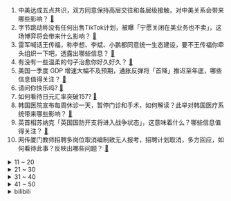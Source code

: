 1. 中美达成五点共识，双方同意保持高层交往和各层级接触，对中美关系会带来哪些影响？ [:link:](https://www.zhihu.com/question/654194268)
2. 字节跳动称没有任何出售TikTok计划，被曝「宁愿关闭在美业务也不卖」，这场博弈将会带来什么影响？ [:link:](https://www.zhihu.com/question/654182954)
3. 雷军喊话王传福，称李想、李斌、小鹏都同意统一生态建设，要不王传福你牵头组织一下吧，透露出哪些信息？ [:link:](https://www.zhihu.com/question/654176348)
4. 有没有一些温柔的句子治愈你好久好久？ [:link:](https://www.zhihu.com/question/654150905)
5. 美国一季度 GDP 增速大幅不及预期，通胀反弹将「首降」推迟至年底，哪些信息值得关注？ [:link:](https://www.zhihu.com/question/654104941)
6. 请问你快乐吗? [:link:](https://www.zhihu.com/question/652392221)
7. 如何看待日元汇率突破157? [:link:](https://www.zhihu.com/question/654193303)
8. 韩国医院宣布每周休诊一天，暂停门诊和手术，如何解读？此举对韩国医疗系统带来哪些影响？ [:link:](https://www.zhihu.com/question/654162550)
9. 英首相苏纳克「英国国防开支将进入战争状态」，这意味着什么？哪些信息值得关注？ [:link:](https://www.zhihu.com/question/653958525)
10. 网传厦门教师招聘多岗位取消编制致无人报考，招聘计划取消，多方回应，如何看待此事？反映出哪些问题？ [:link:](https://www.zhihu.com/question/654175944)
<details>
<summary>11 ~ 20</summary>

11. 为什么Rust写个链表都那么难？ [:link:](https://www.zhihu.com/question/472894495)
12. 《原神》最吸引你的地方是什么？ [:link:](https://www.zhihu.com/question/654217184)
13. 电影《破墓》里的日本守墓大名是谁？ [:link:](https://www.zhihu.com/question/653777759)
14. 如何评价2024年4月米哈游《崩坏：星穹铁道》2.2前瞻直播？ [:link:](https://www.zhihu.com/question/654161056)
15. 如何看待 Leyan 因直播不当行为被罚 50000 元并禁赛两场？ [:link:](https://www.zhihu.com/question/653950828)
16. 独来独往的人是孤独的人吗？ [:link:](https://www.zhihu.com/question/653672862)
17. 职场中，你在根本看不到未来的工作中，怎么坚持下来的？ [:link:](https://www.zhihu.com/question/654214560)
18. 17勇士和现在的掘金谁更强一些？ [:link:](https://www.zhihu.com/question/653752782)
19. 大学老师进校第五年，已35岁看不到未来，需要考虑离职吗？ [:link:](https://www.zhihu.com/question/654003342)
20. 有哪些令人眼前一亮的科普传播方式？ [:link:](https://www.zhihu.com/question/653154513)
</details>
<details>
<summary>21 ~ 30</summary>

21. 怎样鼓励孩子表达自己的情感和需求？ [:link:](https://www.zhihu.com/question/653932859)
22. 《哈尔滨一九四四》剧情有哪些 bug 需要吐槽？ [:link:](https://www.zhihu.com/question/653893257)
23. 哈马斯高官「若巴勒斯坦建国，愿放下武器转为政党」，如何解读？释放出什么信号？ [:link:](https://www.zhihu.com/question/654156643)
24. 贵州茅台一季度归母净利润 240.65 亿元，同比增 15.73 %，哪些信息值得关注？ [:link:](https://www.zhihu.com/question/654209931)
25. 其他国家有没有团结史观? [:link:](https://www.zhihu.com/question/653895040)
26. 2024北京车展有哪些「新质生产力」引领下带来的车型或者技术？ [:link:](https://www.zhihu.com/question/653739279)
27. 如果《甄嬛传》中剪秋打了华妃一巴掌，宜修能保住她吗？ [:link:](https://www.zhihu.com/question/653882378)
28. 为什么人到中年却觉得越来越孤独？ [:link:](https://www.zhihu.com/question/654040538)
29. 「贵族猫」网上发布相亲贴被指身价惊人，超 8 千人携宠跃跃欲试，如何看待年轻人热衷于为宠物相亲的行为? [:link:](https://www.zhihu.com/question/654061477)
30. 23-24 赛季 NBA尼克斯 114:125 76 人，如何评价这场比赛？ [:link:](https://www.zhihu.com/question/654139202)
</details>
<details>
<summary>31 ~ 40</summary>

31. 药老有没有想过要夺舍萧炎？ [:link:](https://www.zhihu.com/question/403325053)
32. 国家新闻出版署发布 4 月国产网络游戏审批信息， 95 款游戏获批，有哪些信息值得关注？ [:link:](https://www.zhihu.com/question/654178070)
33. 《汽车以旧换新补贴实施细则》发布，符合条件最高补贴 1 万元，将带来哪些影响？ [:link:](https://www.zhihu.com/question/654185035)
34. 学者解析农村高额彩礼如何形成，性别比失衡、城镇化背景下的社会压力，哪些信息值得关注？ [:link:](https://www.zhihu.com/question/654071105)
35. 数字阅读时代，人们究竟为何要去书店？实体书店是否仍有存在的意义？ [:link:](https://www.zhihu.com/question/653853356)
36. 黄金价格高位盘整，卖黄金热潮来了，业内人士提醒短期追涨应保持谨慎，如何看待金价后续行情？ [:link:](https://www.zhihu.com/question/654103317)
37. 你用过的精华里有哪些是好用一生推的？ [:link:](https://www.zhihu.com/question/485804314)
38. 如何看待23-24 NBA季后赛首轮G3 掘金112:105湖人？ [:link:](https://www.zhihu.com/question/654167479)
39. 律师事务所为什么很少开在一楼临街？ [:link:](https://www.zhihu.com/question/653853201)
40. 自然界有哪些脾气暴躁的动物？ [:link:](https://www.zhihu.com/question/654209879)
</details>
<details>
<summary>41 ~ 50</summary>

41. 周五美股三大指数集体高开，谷歌母公司 Alphabet 大涨 11%，哪些信息值得关注？ [:link:](https://www.zhihu.com/question/654212281)
42. 对于性格内向、有点社恐的人，在面对吵架时应该怎么应对？ [:link:](https://www.zhihu.com/question/653937999)
43. 很多年轻人装修都会选择用一面墙来展示自己的收藏，你家是否也有承载着热爱的快乐之墙？ [:link:](https://www.zhihu.com/question/653433994)
44. 知识星球生财有术靠谱吗，入场费2000多，辞职搞这些能够财富自由吗？ [:link:](https://www.zhihu.com/question/428941946)
45. 为什么有些玩家讨厌米哈游，却坚持玩米哈游的游戏？ [:link:](https://www.zhihu.com/question/653657403)
46. 春笋可以做出哪些好吃的菜品？ [:link:](https://www.zhihu.com/question/625315440)
47. 如何看待华为2024年4月24日发布的ADS3.0使用了端到端的自动驾驶？ [:link:](https://www.zhihu.com/question/653955655)
48. 在追求高效工作的数字化生活方式中，有哪些数码产品值得推荐？ [:link:](https://www.zhihu.com/question/653433534)
49. 小朋友睡觉前，你和孩子之间有哪些坚持了很久的睡前仪式？ [:link:](https://www.zhihu.com/question/653433501)
50. 刚有点健身念头，一忙起来又被打断了，当代职场人如何坚持运动健身？ [:link:](https://www.zhihu.com/question/653971889)
</details><details>
<summary>bilibili</summary>

</details>